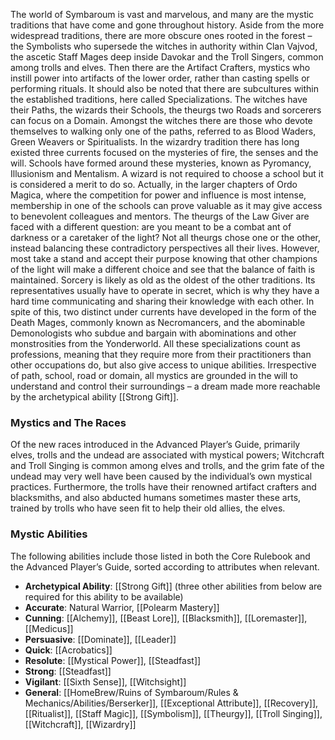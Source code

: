 The world of Symbaroum is vast and marvelous, and many are the mystic traditions that have come and gone throughout history. Aside from the more widespread traditions, there are more obscure ones rooted in the forest – the Symbolists who supersede the witches in authority within Clan Vajvod, the ascetic Staff Mages deep inside Davokar and the Troll Singers, common among trolls and elves. Then there are the Artifact Crafters, mystics who instill power into artifacts of the lower order, rather than casting spells or performing rituals.
It should also be noted that there are subcultures within the established traditions, here called Specializations. The witches have their Paths, the wizards their Schools, the theurgs two Roads and sorcerers can focus on a Domain.
Amongst the witches there are those who devote themselves to walking only one of the paths, referred to as Blood Waders, Green Weavers or Spiritualists. In the wizardry tradition there has long existed three currents focused on the mysteries of fire, the senses and the will. Schools have formed around these mysteries, known as Pyromancy, Illusionism and Mentalism. A wizard is not required to choose a school but it is considered a merit to do so. Actually, in the larger chapters of Ordo Magica, where the competition for power and influence is most intense, membership in one of the schools can prove valuable as it may give access to benevolent colleagues and mentors.
The theurgs of the Law Giver are faced with a different question: are you meant to be a combat ant of darkness or a caretaker of the light? Not all theurgs chose one or the other, instead balancing these contradictory perspectives all their lives. However, most take a stand and accept their purpose knowing that other champions of the light will make a different choice and see that the balance of faith is maintained.
Sorcery is likely as old as the oldest of the other traditions. Its representatives usually have to operate in secret, which is why they have a hard time communicating and sharing their knowledge with each other. In spite of this, two distinct under currents have developed in the form of the Death Mages, commonly known as Necromancers, and the abominable Demonologists who subdue and bargain with abominations and other monstrosities from the Yonderworld.
All these specializations count as professions, meaning that they require more from their practitioners than other occupations do, but also give access to unique abilities. Irrespective of path, school, road or domain, all mystics are grounded in the will to understand and control their surroundings – a dream made more reachable by the archetypical ability [[Strong Gift]].

### Mystics and The Races
Of the new races introduced in the Advanced Player’s Guide, primarily elves, trolls and the undead are associated with mystical powers; Witchcraft and Troll Singing is common among elves and trolls, and the grim fate of the undead may very well have been caused by the individual’s own mystical practices. Furthermore, the trolls have their renowned artifact crafters and blacksmiths, and also abducted humans sometimes master these arts, trained by trolls who have seen fit to help their old allies, the elves.

### Mystic Abilities
The following abilities include those listed in both the Core Rulebook and the Advanced Player’s Guide, sorted according to attributes when relevant.
- **Archetypical Ability**: [[Strong Gift]] (three other abilities from below are required for this ability to be available)
- **Accurate**: Natural Warrior, [[Polearm Mastery]]
- **Cunning**: [[Alchemy]], [[Beast Lore]], [[Blacksmith]], [[Loremaster]], [[Medicus]]
- **Persuasive**: [[Dominate]], [[Leader]]
- **Quick**: [[Acrobatics]]
- **Resolute**: [[Mystical Power]], [[Steadfast]]
- **Strong**: [[Steadfast]]
- **Vigilant**: [[Sixth Sense]], [[Witchsight]]
- **General**: [[HomeBrew/Ruins of Symbaroum/Rules & Mechanics/Abilities/Berserker]], [[Exceptional Attribute]], [[Recovery]], [[Ritualist]], [[Staff Magic]], [[Symbolism]], [[Theurgy]], [[Troll Singing]], [[Witchcraft]], [[Wizardry]]